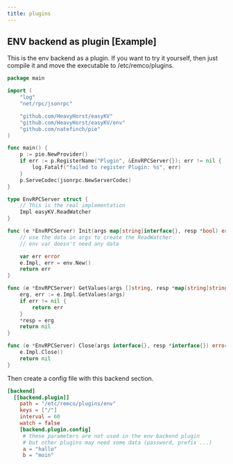 ```yaml
---
title: plugins
---
```


## ENV backend as plugin [Example]

This is the env backend as a plugin.
If you want to try it yourself, then
just compile it and move the executable to /etc/remco/plugins.

```go
package main

import (
	"log"
	"net/rpc/jsonrpc"

	"github.com/HeavyHorst/easyKV"
	"github.com/HeavyHorst/easyKV/env"
	"github.com/natefinch/pie"
)

func main() {
	p := pie.NewProvider()
	if err := p.RegisterName("Plugin", &EnvRPCServer{}); err != nil {
		log.Fatalf("failed to register Plugin: %s", err)
	}
	p.ServeCodec(jsonrpc.NewServerCodec)
}

type EnvRPCServer struct {
	// This is the real implementation
	Impl easyKV.ReadWatcher
}

func (e *EnvRPCServer) Init(args map[string]interface{}, resp *bool) error {
	// use the data in args to create the ReadWatcher
	// env var doesn't need any data

	var err error
	e.Impl, err = env.New()
	return err
}

func (e *EnvRPCServer) GetValues(args []string, resp *map[string]string) error {
	erg, err := e.Impl.GetValues(args)
	if err != nil {
		return err
	}
	*resp = erg
	return nil
}

func (e *EnvRPCServer) Close(args interface{}, resp *interface{}) error {
	e.Impl.Close()
	return nil
}
```

Then create a config file with this backend section.

```toml
[backend]
  [[backend.plugin]]
    path = "/etc/remco/plugins/env"
    keys = ["/"]
    interval = 60
	watch = false
	[backend.plugin.config]
	 # these parameters are not used in the env backend plugin
	 # but other plugins may need some data (password, prefix ...)
	 a = "hallo"
	 b = "moin"
```
